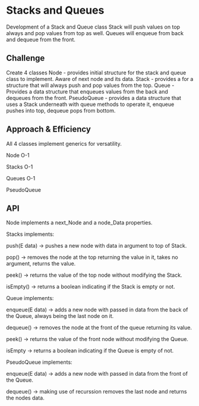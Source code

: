 # Stacks and Queues
Development of a Stack and Queue class
Stack will push values on top always and pop values from top as well.
Queues will enqueue from back and dequeue from the front.

## Challenge
Create 4 classes
Node - provides initial structure for the stack and queue class to implement. Aware of next node and its data.
Stack - provides a for a structure that will always push and pop values from the top.
Queue - Provides a data structure that enqueues values from the back and dequeues from the front.
PseudoQueue - provides a data structure that uses a Stack underneath with queue methods to operate it, enqueue pushes into top, dequeue pops from bottom.
## Approach & Efficiency
All 4 classes implement generics for versatility.

Node O-1

Stacks O-1

Queues O-1

PseudoQueue

## API
Node implements a next_Node and a node_Data properties.

Stacks implements:

push(E data) -> pushes a new node with data in argument to top of Stack.

pop() -> removes the node at the top returning the value in it, takes no argument, returns the value.

peek() -> returns the value of the top node without modifying the Stack.

isEmpty() -> returns a boolean indicating if the Stack is empty or not. 

Queue implements:

enqueue(E data) -> adds a new node with passed in data from the back of the Queue, always being the last node on it.

dequeue() -> removes the node at the front of the queue returning its value.

peek() -> returns the value of the front node without modifying the Queue.

isEmpty -> returns a boolean indicating if the Queue is empty of not.

PseudoQueue implements:

enqueue(E data) -> adds a new node with passed in data from the front of the Queue.

dequeue() -> making use of recurssion removes the last node and returns the nodes data. 